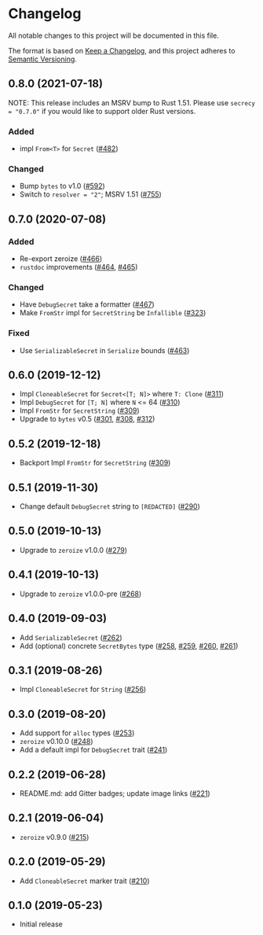 # Changelog
All notable changes to this project will be documented in this file.

The format is based on [Keep a Changelog](https://keepachangelog.com/en/1.0.0/),
and this project adheres to [Semantic Versioning](https://semver.org/spec/v2.0.0.html).

## 0.8.0 (2021-07-18)

NOTE: This release includes an MSRV bump to Rust 1.51. Please use `secrecy = "0.7.0"`
if you would like to support older Rust versions.

### Added
- impl `From<T>` for `Secret` ([#482])

### Changed
- Bump `bytes` to v1.0 ([#592])
- Switch to `resolver = "2"`; MSRV 1.51 ([#755])

[#482]: https://github.com/iqlusioninc/crates/pull/482
[#592]: https://github.com/iqlusioninc/crates/pull/592
[#755]: https://github.com/iqlusioninc/crates/pull/755

## 0.7.0 (2020-07-08)
### Added
- Re-export zeroize ([#466])
- `rustdoc` improvements ([#464], [#465])

### Changed
- Have `DebugSecret` take a formatter ([#467])
- Make `FromStr` impl for `SecretString` be `Infallible` ([#323])

### Fixed
- Use `SerializableSecret` in `Serialize` bounds ([#463])

[#467]: https://github.com/iqlusioninc/crates/pull/467
[#466]: https://github.com/iqlusioninc/crates/pull/466
[#465]: https://github.com/iqlusioninc/crates/pull/465
[#464]: https://github.com/iqlusioninc/crates/pull/464
[#463]: https://github.com/iqlusioninc/crates/pull/463
[#323]: https://github.com/iqlusioninc/crates/pull/323

## 0.6.0 (2019-12-12)

- Impl `CloneableSecret` for `Secret<[T; N]>` where `T: Clone` ([#311])
- Impl `DebugSecret` for `[T; N]` where `N` <= 64 ([#310])
- Impl `FromStr` for `SecretString` ([#309])
- Upgrade to `bytes` v0.5 ([#301], [#308], [#312])

[#312]: https://github.com/iqlusioninc/crates/pull/312
[#311]: https://github.com/iqlusioninc/crates/pull/311
[#310]: https://github.com/iqlusioninc/crates/pull/310
[#309]: https://github.com/iqlusioninc/crates/pull/309
[#308]: https://github.com/iqlusioninc/crates/pull/308
[#301]: https://github.com/iqlusioninc/crates/pull/301

## 0.5.2 (2019-12-18)

- Backport Impl `FromStr` for `SecretString` ([#309])

[#309]: https://github.com/iqlusioninc/crates/pull/309

## 0.5.1 (2019-11-30)

- Change default `DebugSecret` string to `[REDACTED]` ([#290])

[#290]: https://github.com/iqlusioninc/crates/pull/290

## 0.5.0 (2019-10-13)

- Upgrade to `zeroize` v1.0.0 ([#279])

[#279]: https://github.com/iqlusioninc/crates/pull/279

## 0.4.1 (2019-10-13)

- Upgrade to `zeroize` v1.0.0-pre ([#268])

[#268]: https://github.com/iqlusioninc/crates/pull/268

## 0.4.0 (2019-09-03)

- Add `SerializableSecret` ([#262])
- Add (optional) concrete `SecretBytes` type ([#258], [#259], [#260], [#261])

[#262]: https://github.com/iqlusioninc/crates/pull/262
[#261]: https://github.com/iqlusioninc/crates/pull/261
[#260]: https://github.com/iqlusioninc/crates/pull/260
[#259]: https://github.com/iqlusioninc/crates/pull/259
[#258]: https://github.com/iqlusioninc/crates/pull/258

## 0.3.1 (2019-08-26)

- Impl `CloneableSecret` for `String` ([#256])

[#256]: https://github.com/iqlusioninc/crates/pull/256

## 0.3.0 (2019-08-20)

- Add support for `alloc` types ([#253])
- `zeroize` v0.10.0 ([#248])
- Add a default impl for `DebugSecret` trait ([#241])

[#253]: https://github.com/iqlusioninc/crates/pull/253
[#248]: https://github.com/iqlusioninc/crates/pull/248
[#241]: https://github.com/iqlusioninc/crates/pull/241

## 0.2.2 (2019-06-28)

- README.md: add Gitter badges; update image links ([#221])

[#221]: https://github.com/iqlusioninc/crates/pull/221

## 0.2.1 (2019-06-04)

- `zeroize` v0.9.0 ([#215])

[#215]: https://github.com/iqlusioninc/crates/pull/215

## 0.2.0 (2019-05-29)

- Add `CloneableSecret` marker trait ([#210])

[#210]: https://github.com/iqlusioninc/crates/pull/210

## 0.1.0 (2019-05-23)

- Initial release
